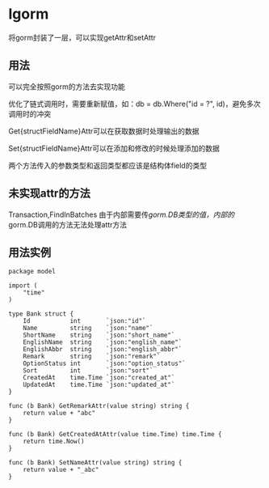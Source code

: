 # lgorm
将gorm封装了一层，可以实现getAttr和setAttr

## 用法
可以完全按照gorm的方法去实现功能

优化了链式调用时，需要重新赋值，如：db = db.Where("id = ?", id)，避免多次调用时的冲突

Get{structFieldName}Attr可以在获取数据时处理输出的数据

Set{structFieldName}Attr可以在添加和修改的时候处理添加的数据

两个方法传入的参数类型和返回类型都应该是结构体field的类型

## 未实现attr的方法
Transaction,FindInBatches 由于内部需要传*gorm.DB类型的值，内部的*gorm.DB调用的方法无法处理attr方法

## 用法实例
~~~
package model

import (
	"time"
)

type Bank struct {
	Id           int       `json:"id"`
	Name         string    `json:"name"`
	ShortName    string    `json:"short_name"`
	EnglishName  string    `json:"english_name"`
	EnglishAbbr  string    `json:"english_abbr"`
	Remark       string    `json:"remark"`
	OptionStatus int       `json:"option_status"`
	Sort         int       `json:"sort"`
	CreatedAt    time.Time `json:"created_at"`
	UpdatedAt    time.Time `json:"updated_at"`
}

func (b Bank) GetRemarkAttr(value string) string {
	return value + "abc"
}

func (b Bank) GetCreatedAtAttr(value time.Time) time.Time {
	return time.Now()
}

func (b Bank) SetNameAttr(value string) string {
	return value + "_abc"
}
~~~
